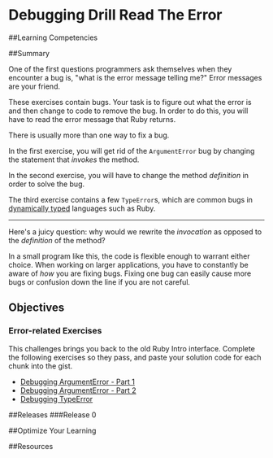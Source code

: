# Debugging Drill Read The Error

##Learning Competencies

##Summary

One of the first questions programmers ask themselves when they encounter a bug is, "what is the error message telling me?" Error messages are your friend.

These exercises contain bugs. Your task is to figure out what the error is and then change to code to remove the bug. In order to do this, you will have to read the error message that Ruby returns.

There is usually more than one way to fix a bug.

In the first exercise, you will get rid of the `ArgumentError` bug by changing the statement that _invokes_ the method.

In the second exercise, you will have to change the method _definition_ in order to solve the bug.

The third exercise contains a few `TypeError`s, which are common bugs in [dynamically typed](http://en.wikipedia.org/wiki/Type_system#Dynamic_typing) languages such as Ruby.

---

Here's a juicy question: why would we rewrite the _invocation_ as opposed to the _definition_ of the method?

In a small program like this, the code is flexible enough to warrant either choice. When working on larger applications, you have to constantly be aware of _how_ you are fixing bugs. Fixing one bug can easily cause more bugs or confusion down the line if you are not careful.

## Objectives

### Error-related Exercises

This challenges brings you back to the old Ruby Intro interface. Complete the following exercises so they pass, and paste your solution code for each chunk into the gist.

* [Debugging ArgumentError - Part 1](/exercises/40)
* [Debugging ArgumentError - Part 2](/exercises/39)
* [Debugging TypeError](/exercises/44)

<!--
* [Fix some self-related bugs](/exercises/43) need to make this more clear! and less abstract. -->

##Releases
###Release 0

##Optimize Your Learning

##Resources